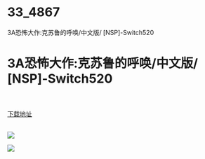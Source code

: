# 33_4867
3A恐怖大作:克苏鲁的呼唤/中文版/ [NSP]-Switch520
# 3A恐怖大作:克苏鲁的呼唤/中文版/ [NSP]-Switch520
 <br/></br>
[下载地址](https://www.switch520.cc/article/4867 "下载地址")
<br/></br>

<p><span><strong><img src="https://s1.ax1x.com/2020/06/09/tI9srd.jpg"></strong></span></p>
<p><span><strong><img src="https://s1.ax1x.com/2020/06/09/tI9IMQ.png"></strong></span></p>
<p><span><strong><br></strong></span></p>
